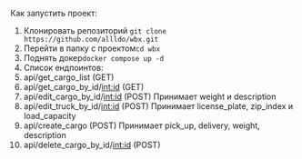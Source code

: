 Как запустить проект: 
1. Клонировать репозиторий `git clone https://github.com/allldo/wbx.git` 
2. Перейти в папку с проектом`cd wbx`
3. Поднять докер`docker compose up -d`
4. Список ендпоинтов:
  1. api/get_cargo_list (GET)
  2. api/get_cargo_by_id/<int:id> (GET)
  3. api/edit_cargo_by_id/<int:id> (POST)
    Принимает weight и description
  5. api/edit_truck_by_id/<int:id> (POST)
    Принимает license_plate, zip_index и load_capacity
  7. api/create_cargo (POST)
    Принимает pick_up, delivery, weight, description
  9. api/delete_cargo_by_id/<int:id> (POST)
